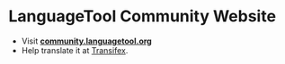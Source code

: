 LanguageTool Community Website
==============================

* Visit **[community.languagetool.org](https://community.languagetool.org)**
* Help translate it at [Transifex](https://www.transifex.com/projects/p/languagetool/resource/community-website/).
